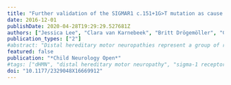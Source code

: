 ```yaml
---
title: "Further validation of the SIGMAR1 c.151+1G>T mutation as cause of distal hereditary motor neuropathy"
date: 2016-12-01
publishDate: 2020-04-28T19:29:29.527681Z
authors: ["Jessica Lee", "Clara van Karnebeek", "Britt Drögemöller", "Casper Shyr", "Maja Tarailo-Graovac", "Patrice Eydoux", "Colin Ross", "Wyeth Wasserman", "Bruce Björnson", "John Wu"]
publication_types: ["2"]
#abstract: "Distal hereditary motor neuropathies represent a group of rare genetic disorders characterized by progressive distal motor weakness without sensory loss. Their genetic heterogeneity is high and thus eligible for diagnostic whole exome sequencing. The authors report successful application of whole exome sequencing in diagnosing a second consanguineous family with distal hereditary motor neuropathy due to a homozygous c.151+1GtextgreaterT variant in SIGMAR1. This variant was recently proposed as causal for the same condition in a consanguineous Chinese family. Compared to this family, the Afghan ethnic origin of our patient is distinct, yet the features are identical, validating the SIGMAR1 deficiency phenotype: progressive muscle wasting/weakness in lower and upper limbs without sensory loss. Rapid disease progression during adolescent growth is similar and may be due to SIGMAR1's role in regulating axon elongation and tau phosphorylation. Finally, the authors conclude that SIGMAR1 deficiency should be added to the differential diagnosis of distal hereditary motor neuropathies."
featured: false
publication: "*Child Neurology Open*"
#tags: ["dHMN", "distal hereditary motor neuropathy", "sigma-1 receptor", "SIGMAR1", "whole exome sequencing"]
doi: "10.1177/2329048X16669912"
---
```


